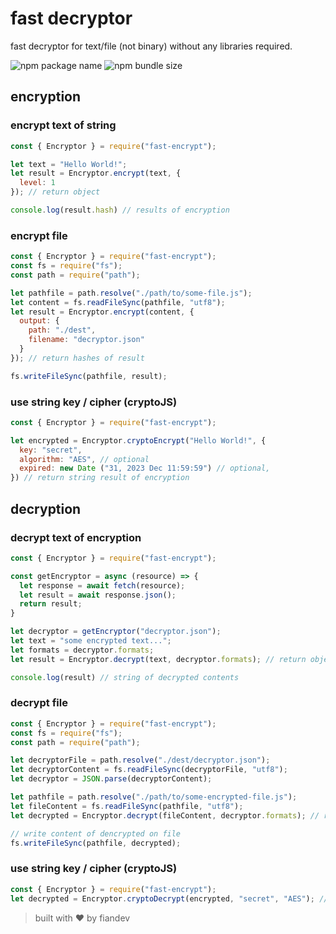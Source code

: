 # fast decryptor
fast decryptor for text/file (not binary) without any libraries required.

![npm package name](https://img.shields.io/npm/v/fast-encrypt?label=fast-encrypt&style=plastic)
![npm bundle size](https://img.shields.io/bundlephobia/minzip/fast-encrypt?style=plastic)

## encryption
### encrypt text of string

```javascript
const { Encryptor } = require("fast-encrypt");

let text = "Hello World!";
let result = Encryptor.encrypt(text, {
  level: 1
}); // return object

console.log(result.hash) // results of encryption
```

### encrypt file

```javascript
const { Encryptor } = require("fast-encrypt");
const fs = require("fs");
const path = require("path");

let pathfile = path.resolve("./path/to/some-file.js");
let content = fs.readFileSync(pathfile, "utf8");
let result = Encryptor.encrypt(content, {
  output: {
    path: "./dest",
    filename: "decryptor.json"
  }
}); // return hashes of result

fs.writeFileSync(pathfile, result);
```

### use string key / cipher (cryptoJS)

```javascript
const { Encryptor } = require("fast-encrypt");

let encrypted = Encryptor.cryptoEncrypt("Hello World!", {
  key: "secret",
  algorithm: "AES", // optional
  expired: new Date ("31, 2023 Dec 11:59:59") // optional,
}) // return string result of encryption
```

## decryption
### decrypt text of encryption

```javascript
const { Encryptor } = require("fast-encrypt");

const getEncryptor = async (resource) => {
  let response = await fetch(resource);
  let result = await response.json();
  return result;
}

let decryptor = getEncryptor("decryptor.json");
let text = "some encrypted text...";
let formats = decryptor.formats;
let result = Encryptor.decrypt(text, decryptor.formats); // return object

console.log(result) // string of decrypted contents
```

### decrypt file

```javascript
const { Encryptor } = require("fast-encrypt");
const fs = require("fs");
const path = require("path");

let decryptorFile = path.resolve("./dest/decryptor.json");
let decryptorContent = fs.readFileSync(decryptorFile, "utf8");
let decryptor = JSON.parse(decryptorContent);

let pathfile = path.resolve("./path/to/some-encrypted-file.js");
let fileContent = fs.readFileSync(pathfile, "utf8");
let decrypted = Encryptor.decrypt(fileContent, decryptor.formats); // return decrypted file contents

// write content of dencrypted on file
fs.writeFileSync(pathfile, decrypted);
```

### use string key / cipher (cryptoJS)

```javascript
const { Encryptor } = require("fast-encrypt");
let decrypted = Encryptor.cryptoDecrypt(encrypted, "secret", "AES"); // returb "Hello World!
```

> built with ♥️ by fiandev